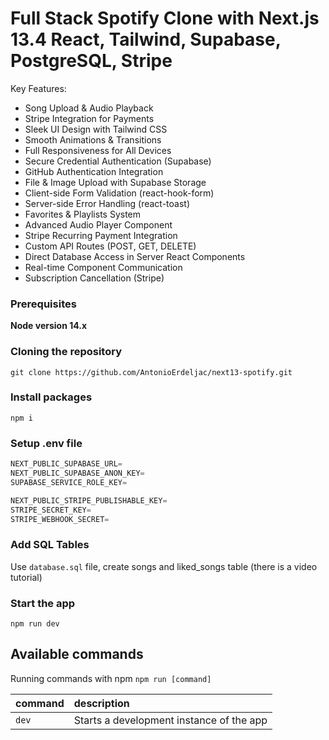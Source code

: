 # Full Stack Spotify Clone with Next.js 13.4 React, Tailwind, Supabase, PostgreSQL, Stripe

Key Features:

- Song Upload & Audio Playback
- Stripe Integration for Payments
- Sleek UI Design with Tailwind CSS
- Smooth Animations & Transitions
- Full Responsiveness for All Devices
- Secure Credential Authentication (Supabase)
- GitHub Authentication Integration
- File & Image Upload with Supabase Storage
- Client-side Form Validation (react-hook-form)
- Server-side Error Handling (react-toast)
- Favorites & Playlists System
- Advanced Audio Player Component
- Stripe Recurring Payment Integration
- Custom API Routes (POST, GET, DELETE)
- Direct Database Access in Server React Components
- Real-time Component Communication
- Subscription Cancellation (Stripe)


### Prerequisites

**Node version 14.x**

### Cloning the repository

```shell
git clone https://github.com/AntonioErdeljac/next13-spotify.git
```

### Install packages

```shell
npm i
```

### Setup .env file


```js
NEXT_PUBLIC_SUPABASE_URL=
NEXT_PUBLIC_SUPABASE_ANON_KEY=
SUPABASE_SERVICE_ROLE_KEY=

NEXT_PUBLIC_STRIPE_PUBLISHABLE_KEY=
STRIPE_SECRET_KEY=
STRIPE_WEBHOOK_SECRET=
```

### Add SQL Tables
Use `database.sql` file, create songs and liked_songs table (there is a video tutorial)

### Start the app

```shell
npm run dev
```

## Available commands

Running commands with npm `npm run [command]`

| command         | description                              |
| :-------------- | :--------------------------------------- |
| `dev`           | Starts a development instance of the app |

